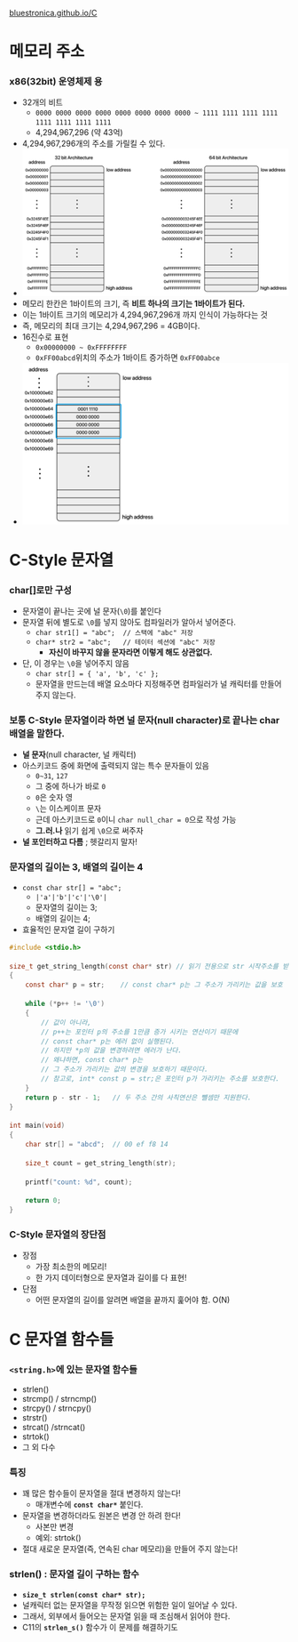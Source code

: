 [bluestronica.github.io/C](https://bluestronica.github.io/C)

# 메모리 주소
### x86(32bit) 운영체제 용
- 32개의 비트
    - `0000 0000 0000 0000 0000 0000 0000 0000 ~ 1111 1111 1111 1111 1111 1111 1111 1111`
    - 4,294,967,296 (약 43억)
- 4,294,967,296개의 주소를 가릴킬 수 있다.
- ![img](Img/address.png)
- 메모리 한칸은 1바이트의 크기, 즉 **비트 하나의 크기는 1바이트가 된다.**
- 이는 1바이트 크기의 메모리가 4,294,967,296개 까지 인식이 가능하다는 것
- 즉, 메모리의 최대 크기는 4,294,967,296 = 4GB이다. 
- 16진수로 표현
    - `0x00000000 ~ 0xFFFFFFFF`
    - `0xFF00abcd`위치의 주소가 1바이트 증가하면 `0xFF00abce`
- ![img](Img/address3.png)

# C-Style 문자열
### char[]로만 구성
- 문자열이 끝나는 곳에 널 문자(`\0`)를 붙인다
- 문자열 뒤에 별도로 `\0`를 넣지 않아도 컴파일러가 알아서 넣어준다.
    - `char str1[] = "abc";  // 스택에 "abc" 저장`
    - `char* str2 = "abc";   // 테이터 섹션에 "abc" 저장`
        - **자신이 바꾸지 않을 문자라면 이렇게 해도 상관없다.**
- 단, 이 경우는 `\0`을 넣어주지 않음
    - `char str[] = { 'a', 'b', 'c' };`
    - 문자열을 만드는데 배열 요소마다 지정해주면 컴파일러가 널 캐릭터를 만들어주지 않는다.

### 보통 C-Style 문자열이라 하면 널 문자(null character)로 끝나는 char 배열을 말한다.
- **널 문자**(null character, 널 캐릭터)
- 아스키코드 중에 화면에 출력되지 않는 특수 문자들이 있음
    - `0~31`, `127`
    - 그 중에 하나가 바로 `0`
    - `0`은 숫자 영
    - `\`는 이스케이프 문자
    - 근데 아스키코드로 `0`이니 `char null_char = 0`으로 작성 가능
    - **그.러.나** 읽기 쉽게 `\0`으로 써주자
- **널 포인터하고 다름** ; 헷갈리지 말자!

### 문자열의 길이는 3, 배열의 길이는 4
- `const char str[] = "abc";`
    - `|'a'|'b'|'c'|'\0'|`
    - 문자열의 길이는 3;
    - 배열의 길이는 4;
- 효율적인 문자열 길이 구하기
```c
#include <stdio.h>

size_t get_string_length(const char* str) // 읽기 전용으로 str 시작주소를 받음
{
    const char* p = str;    // const char* p는 그 주소가 가리키는 값을 보호  

    while (*p++ != '\0')		
    {
        // 값이 아니라,
        // p++는 포인터 p의 주소를 1만큼 증가 시키는 연산이기 때문에 
        // const char* p는 에러 없이 실행된다.
        // 하지만 *p의 값을 변경하려면 에러가 난다. 
        // 왜냐하면, const char* p는 
        // 그 주소가 가리키는 값의 변경을 보호하기 때문이다.
        // 참고로, int* const p = str;은 포인터 p가 가리키는 주소를 보호한다.
    }
    return p - str - 1;	  // 두 주소 간의 사칙연산은 뺄셈만 지원한다.
}

int main(void)
{
    char str[] = "abcd";  // 00 ef f8 14

    size_t count = get_string_length(str);

    printf("count: %d", count);

    return 0;
}
```

### C-Style 문자열의 장단점
- 장점
    - 가장 최소한의 메모리!
    - 한 가지 데이터형으로 문자열과 길이를 다 표현!
- 단점
    - 어떤 문자열의 길이를 알려면 배열을 끝까지 훑어야 함. O(N)


# C 문자열 함수들
### `<string.h>`에 있는 문자열 함수들
- strlen()
- strcmp() / strncmp()
- strcpy() / strncpy()
- strstr()
- strcat() /strncat()
- strtok()
- 그 외 다수 

### 특징
- 꽤 많은 함수들이 문자열을 절대 변경하지 않는다!
    - 매개변수에 **`const char*`** 붙인다.
- 문자열을 변경하더라도 원본은 변경 안 하려 한다!
    - 사본만 변경
    - 예외: strtok()
- 절대 새로운 문자열(즉, 연속된 char 메모리)을 만들어 주지 않는다!
    
### strlen() : 문자열 길이 구하는 함수
- **`size_t strlen(const char* str);`**
- 널캐릭터 없는 문자열을 무작정 읽으면 위험한 일이 일어날 수 있다.
- 그래서, 외부에서 들어오는 문자열 읽을 때 조심해서 읽어야 한다.
- C11의 **`strlen_s()`** 함수가 이 문제를 해결하기도




































